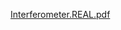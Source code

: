 [Interferometer.REAL.pdf](https://github.com/user-attachments/files/21164502/Interferometer.REAL.pdf)

